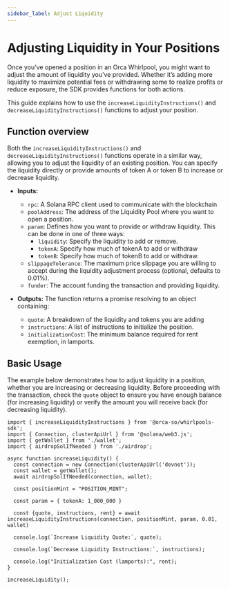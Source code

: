```yaml
---
sidebar_label: Adjust Liquidity
---
```


# Adjusting Liquidity in Your Positions

Once you’ve opened a position in an Orca Whirlpool, you might want to adjust the amount of liquidity you’ve provided. Whether it’s adding more liquidity to maximize potential fees or withdrawing some to realize profits or reduce exposure, the SDK provides functions for both actions.

This guide explains how to use the `increaseLiquidityInstructions()` and `decreaseLiquidityInstructions()` functions to adjust your position.

## Function overview

Both the `increaseLiquidityInstructions()` and `decreaseLiquidityInstructions()` functions operate in a similar way, allowing you to adjust the liquidity of an existing position. You can specify the liquidity directly or provide amounts of token A or token B to increase or decrease liquidity.

- **Inputs:**
    - `rpc`: A Solana RPC client used to communicate with the blockchain
    - `poolAddress`: The address of the Liquidity Pool where you want to open a position.
    - `param`: Defines how you want to provide or withdraw liquidity. This can be done in one of three ways:
        - `liquidity`: Specify the liquidity to add or remove.
        - `tokenA`: Specify how much of tokenA to add or withdraw
        - `tokenB`: Specify how much of tokenB to add or withdraw.
    - `slippageTolerance`: The maximum price slippage you are willing to accept during the liquidity adjustment process (optional, defaults to 0.01%).
    - `funder`: The account funding the transaction and providing liquidity.
    
- **Outputs:** The function returns a promise resolving to an object containing:
    - `quote`: A breakdown of the liquidity and tokens you are adding
    - `instructions`: A list of instructions to initialize the position.
    - `initializationCost`: The minimum balance required for rent exemption, in lamports.

## Basic Usage

The example below demonstrates how to adjust liquidity in a position, whether you are increasing or decreasing liquidity. Before proceeding with the transaction, check the `quote` object to ensure you have enough balance (for increasing liquidity) or verify the amount you will receive back (for decreasing liquidity).

```tsx title="adjustLiquidity.ts"
import { increaseLiquidityInstructions } from '@orca-so/whirlpools-sdk';
import { Connection, clusterApiUrl } from '@solana/web3.js';
import { getWallet } from './wallet';
import { airdropSolIfNeeded } from './airdrop';

async function increaseLiquidity() {
  const connection = new Connection(clusterApiUrl('devnet'));
  const wallet = getWallet();
  await airdropSolIfNeeded(connection, wallet);

  const positionMint = "POSITION_MINT";  
  
  const param = { tokenA: 1_000_000 } 

  const {quote, instructions, rent} = await increaseLiquidityInstructions(connection, positionMint, param, 0.01, wallet)

  console.log(`Increase Liquidity Quote:`, quote);

  console.log(`Decrease Liquidity Instructions:`, instructions);

  console.log("Initialization Cost (lamports):", rent);
}

increaseLiquidity();
```